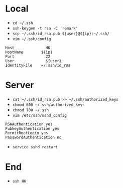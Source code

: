 # Local
- `cd ~/.ssh`
- `ssh-keygen -t rsa -C 'remark'`
- `scp ~/.ssh/id_rsa.pub ${user}@${ip}:~/.ssh/`
- `vim ~/.ssh/config`
```shell
Host		      HK
HostName	    ${ip}
Port		      22
User		      ${user}
IdentityFile	~/.ssh/id_rsa
```


# Server
- `cat ~/.ssh/id_rsa.pub >> ~/.ssh/authorized_keys`
- `chmod 600 ~/.ssh/authorized_keys`
- `chmod 700 ~/.ssh`
- `vim /etc/ssh/sshd_config`
```shell
RSAAuthentication yes
PubkeyAuthentication yes
PermitRootLogin yes
PasswordAuthentication no
```
- `service sshd restart`


# End
- `ssh HK`
